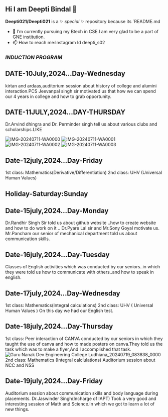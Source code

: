 ## Hi I am Deepti Bindal 👋 
**Deepti021/Deepti021** is a ✨ _special_ ✨ repository because its `README.md
- 🔭 I’m currently pursuing my Btech in CSE.I am very glad to be a part of GNE institution.
- 📫 How to reach me:Instagram Id deepti_s02
### *INDUCTION PROGRAM*                                                           
## DATE-10July,2024...Day-Wednesday
kirtan and ardaas,auditorium session about history of college and alumini interaction.PCS Jeevanpal singh sir motivated us that how we can spend our 4 years in college and how to grab opportunity.
## DATE-11JULY,2024...DAY-THURSDAY
Dr.Arvind dhingra and Dr. Perminder singh tell us about various clubs and scholarships.LIKE

![IMG-20240711-WA0000](https://github.com/user-attachments/assets/e933a3fa-d884-4bb2-b1b4-388a876ff769)
![IMG-20240711-WA0001](https://github.com/user-attachments/assets/cd245d07-2499-48bb-a7c2-05b91af9ff2f)
![IMG-20240711-WA0002](https://github.com/user-attachments/assets/1df5a6db-b998-48b3-b3a2-eeef7f453000)
![IMG-20240711-WA0003](https://github.com/user-attachments/assets/97382985-aa35-49d1-9d5a-ce7cc4fa430e)
## Date-12july,2024...Day-Friday
1st class: Mathematics(Derivative/Differentiation)
2nd class:
UHV (Universal Human Values)
## Holiday-Saturday:Sunday
## Date-15july,2024...Day-Monday
Dr.Randhir Singh Sir told us about github website ..how to create website and how to do work on it ..
Dr.Pyare Lal sir and Mr.Sony Goyal motivate us.
Mr.Pancham our senior of mechanical department told us about communication skills.
## Date-16july,2024...Day-Tuesday
Classes of English activities which was conducted by our seniors..in which they were told us how to communicate with others..and how to speak in english.
## Date-17july,2024...Day-Wednesday
1st class:
Mathematics(Integral calculations)
2nd class:
UHV ( Universal Human Values )
On this day we had our English test.
## Date-18july,2024...Day-Thursday 
1st class:
Peer interaction of CANVA conducted by our seniors in which they taught the use of canva and how to made posters on canva.They told us the task which was to make a flyer,And I accomplished that task.
![Guru Nanak Dev Engineering College Ludhiana_20240719_083838_0000](https://github.com/user-attachments/assets/e572616d-c72d-40a6-8422-9adf8cafd636)
2nd class:
Mathematics (Integral calclulations)
Auditorium session about NCC and NSS
## Date-19july,2024...Day-Friday
Auditorium session about communication skills and body language during placements.
Dr.Jaswinder Singh(Incharge of IAPT)
 Took a very good and interesting session of Math and Science.In which we got to learn a lot of new things.
 
